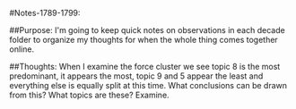 #Notes-1789-1799:

##Purpose:
I'm going to keep quick notes on observations in each decade folder to organize my thoughts for when the whole thing comes together online.

##Thoughts:
When I examine the force cluster we see topic 8 is the most predominant, it appears the most, topic 9 and 5 appear the least and everything else is equally split at this time. What conclusions can be drawn from this? What topics are these? Examine.